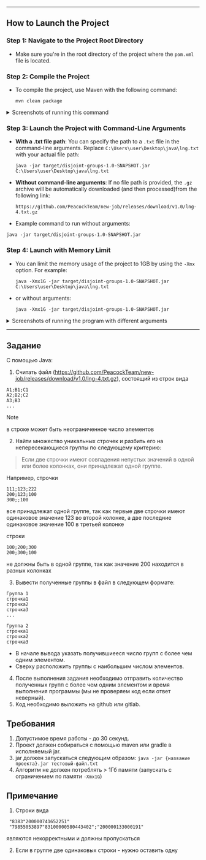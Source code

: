 

---

## How to Launch the Project

### Step 1: Navigate to the Project Root Directory
- Make sure you're in the root directory of the project where the `pom.xml` file is located.

### Step 2: Compile the Project

- To compile the project, use Maven with the following command:
    ```
    mvn clean package
    ```
<details>
  <summary>Screenshots of running this command</summary>
  
  <br> <!-- This line break helps separate the summary from the images -->

  ![Screenshot of the command](https://github.com/user-attachments/assets/5ea049d5-5581-4712-b01d-450dae942a49)

</details>



    


### Step 3: Launch the Project with Command-Line Arguments

- **With a .txt file path**: You can specify the path to a `.txt` file in the command-line arguments. Replace `C:\Users\user\Desktop\java\lng.txt` with your actual file path:
  ```
  java -jar target/disjoint-groups-1.0-SNAPSHOT.jar C:\Users\user\Desktop\java\lng.txt
  ```

- **Without command-line arguments**: If no file path is provided, the `.gz` archive will be automatically downloaded (and then processed)from the following link:
  ```
  https://github.com/PeacockTeam/new-job/releases/download/v1.0/lng-4.txt.gz
  ```
 -  Example command to run without arguments:
  ```
  java -jar target/disjoint-groups-1.0-SNAPSHOT.jar
  ```

### Step 4: Launch with Memory Limit
- You can limit the memory usage of the project to 1GB by using the `-Xmx` option. For example:
    ```
    java -Xmx1G -jar target/disjoint-groups-1.0-SNAPSHOT.jar C:\Users\user\Desktop\java\lng.txt
    ```
- or without arguments:
    ```
    java -Xmx1G -jar target/disjoint-groups-1.0-SNAPSHOT.jar
    ```

<details>
  <summary>Screenshots of running the program with different arguments</summary>

  <br> <!-- This line break helps separate the summary from the images -->

  ![Screenshot 1](https://github.com/user-attachments/assets/eb956860-bb22-4991-ad16-1cd717d7e71a)
  ![Screenshot 2](https://github.com/user-attachments/assets/6d6f530a-b928-41e3-a628-d37a7a01094f)

</details>




---



## Задание
С помощью Java:

1. Считать файл (https://github.com/PeacockTeam/new-job/releases/download/v1.0/lng-4.txt.gz), состоящий из строк вида 

```
A1;B1;C1
A2;B2;C2
A3;B3
...
```
> [!NOTE]
> в строке может быть неограниченное число элементов

2. Найти множество уникальных строчек и разбить его на непересекающиеся группы по следующему критерию:
> Если две строчки имеют совпадения непустых значений в одной или более колонках, они принадлежат одной группе. 

Например, строчки
```
111;123;222
200;123;100
300;;100
```

все принадлежат одной группе, так как первые две строчки имеют одинаковое значение 123 во второй колонке, а две последние одинаковое значение 100 в третьей колонке

строки

```
100;200;300
200;300;100
```

не должны быть в одной группе, так как значение 200 находится в разных колонках

3. Вывести полученные группы в файл в следующем формате:

```
Группа 1
строчка1
строчка2
строчка3
...

Группа 2 
строчка1
строчка2
строчка3
```

- В начале вывода указать получившиееся число групп с более чем одним элементом.
- Сверху расположить группы с наибольшим числом элементов.

4. После выполнения задания необходимо отправить количество полученных групп с более чем одним элементом и время выполнения программы (мы не проверяем код если ответ неверный).
5. Код необходимо выложить на github или gitlab.

## Требования
1. Допустимое время работы - до 30 секунд.
2. Проект должен собираться с помощью maven или gradle в исполняемый jar.
3. jar должен запускаться следующим образом: `java -jar {название проекта}.jar тестовый-файл.txt`
4. Алгоритм не должен потреблять > 1Гб памяти (запускать с ограничением по памяти `-Xmx1G`)

## Примечание
1. Строки вида
```
 "8383"200000741652251"
 "79855053897"83100000580443402";"200000133000191"
```
являются некорректными и должны пропускаться

2. Если в группе две одинаковых строки - нужно оставить одну

